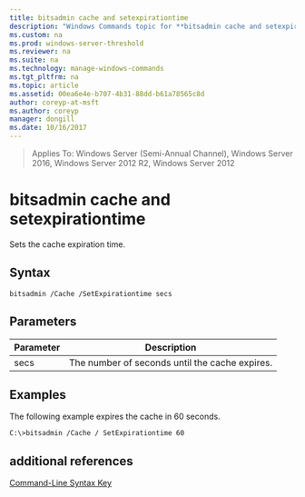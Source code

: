 ```yaml
---
title: bitsadmin cache and setexpirationtime
description: "Windows Commands topic for **bitsadmin cache and setexpirationtime** - Sets the cache expiration time."
ms.custom: na
ms.prod: windows-server-threshold
ms.reviewer: na
ms.suite: na
ms.technology: manage-windows-commands
ms.tgt_pltfrm: na
ms.topic: article
ms.assetid: 00ea6e4e-b707-4b31-88dd-b61a78565c8d
author: coreyp-at-msft
ms.author: coreyp
manager: dongill
ms.date: 10/16/2017
---
```


>Applies To: Windows Server (Semi-Annual Channel), Windows Server 2016, Windows Server 2012 R2, Windows Server 2012

# bitsadmin cache and setexpirationtime
Sets the cache expiration time.
## Syntax
```
bitsadmin /Cache /SetExpirationtime secs
```
## Parameters
|Parameter|Description|
|-------|--------|
|secs|The number of seconds until the cache expires.|
## <a name="BKMK_examples"></a>Examples
The following example expires the cache in 60 seconds.
```
C:\>bitsadmin /Cache / SetExpirationtime 60
```
## additional references
[Command-Line Syntax Key](command-line-syntax-key.md)
